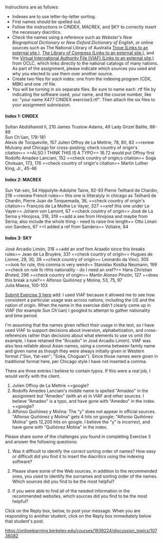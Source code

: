 Instructions are as follows:

-   Indexes are to use letter-by-letter sorting.
-   First names should be spelled out.
-   Follow the instructions in CINDEX, MACREX, and SKY to correctly insert the necessary diacritics.
-   Check the names using a reference such as _Webster's New Biographical Dictionary_ or _New Oxford Dictionary of English_, or online sources such as The National Library of Australia [Trove (Links to an external site.)](http://trove.nla.gov.au/), [The Library of Congress (Links to an external site.)](http://www.loc.gov/), and the [Virtual International Authority File (VIAF) (Links to an external site.)](http://viaf.org/) from OCLC, which links directly to the national catalogs of many nations. As part of the assignment, please indicate which sources you used and why you elected to use them over another source.
-   Create two files for _each_ index: one from the indexing program (CDX, MBK) and one .rtf file.
-   You will be turning in six separate files. Be sure to name each .rtf file by indicating the software used, your name, and the course number, like so: "your name X477 CINDEX exercise3.rtf". Then attach the six files to your assignment submission.

#### Index 1: CINDEX

Sultan Abdülhamid II, 210
James Truslow Adams, 49 
Lady Grizel Baillie, 88-89  
Sun Ch'üan, 178-181  
Alexis de Tocqueville, 157
Julien Offroy de La Mettrie, 78, 80, 83  ==review Mulvany and Chicago for cross-posting; check country of origin's citation== ==ALSO I THINK THIS IS A TYPO== 16.72 would put Offroy first
Rodolfo Amadeo Lanciani, 152  ==check country of origin;s citation==
Soga Chokuan, 173, 176  ==check country of origin's citation==
Martin Luther King, Jr., 45-46

#### Index 2: MACREX

Sun Yat-sen, 54 
Hippolyte-Adolphe Taine, 92-93 
Pierre Teilhard de Chardin, 218  ==review French rules== this one is litteralyly in chicago as Teilhard de Chardin, Pierre
Juan de Torquemada, 36,  ==check country of origin's citation==
François de La Mothe Le Vayer, 327  ==xref this one under Le Vayer==
Johann von Lamont, 67 ==check country of origin==
José de La Serna y Hinojosa, 318, 319  ==add a see from Hinojosa and maybe from Serna; also include the whole thing - need to raise line length==
Otto Liman von Sanders, 67  ==I added a ref from Sanders==
Voltaire, 84

#### Index 3: SKY

José Arcadio Limón, 318  ==add an xref fom Araadio since this breaks rules==
Jean de La Bruyère, 331  ==check country of origin==
Hugues de Lionne, 29, 30, 39  ==check country of origin==
Leonardo da Vinci, 305  ==look for rule, this comma is very weird==
Stanislav Kostka Neumann, 199  ==check on rule fo rthis nationality - do I need an xref?==
Hans Christian Ørsted, 296  ==check country of origin==
Martín Alonso Pinzón, 127  ==does this break a rule?==
Alfonso Quiñónez y Molina, 53, 75, 97  
Julia Maesa, 100-103

[Submit Exercise 3 here](https://onlinelearning.berkeley.edu/courses/1939224/assignments/26460020 "Indexing Exercise 3")
add:
I used VIAF because it allowed me to see how consistent a particular usage was across nations, including the US and the nation of origin. When the name in the exercise didn't clearly come up in VIAF (for example Sun Ch'üan) I googled to attempt to gather nationality and time period.  

I'm assuming that the names given reflect their usage in the text, so I have used VIAF to support decisions about inversion, alphabetization, and cross-references rather than decisions about what elements to use vs omit (for example, I have retained the "Arcadio" in José Arcadio Limón). VIAF was also less reliable about Asian names, using a comma between family name and given name as though they were always initially given in Western format ("Sun, Yat-sen"; "Soka, Choguan"). Since those names were given in traditional format here, per Chicago style I have not inserted a comma. 

There are three entries I believe to contain typos. If this were a real job, I would verify with the client.  
1. Julien Offroy de La Mettrie ==google?
2. Rodolfo Amedeo Lanciani's middle name is spelled "Amadeo" in the assignment but "Amedeo" (with an e) in VIAF and other sources. I believe "Amadeo" is a typo, and have gone with "Amedeo" in the index. ==google?
3. Alfonso Quiñónez y Molina: The "y" does not appear in official sources. "Alfonso Quiñónez y Molina" gets 4 hits on google; "Alfonso Quiñónez Molina" gets 12,200 hits on google. I believe the "y" is  incorrect, and have gone with "Quiñónez Molina" in the index. 





Please share some of the challenges you found in completing Exercise 3 and answer the following questions:

1.  Was it difficult to identify the correct sorting order of names? How easy or difficult did you find it to insert the diacritics using the indexing software?

2.  Please share some of the Web sources, in addition to the recommended ones, you used to identify the surnames and sorting order of the names. Which sources did you find to be the most helpful?
3.  If you were able to find all of the needed information in the recommended websites, which sources did you find to be the most helpful?

Click on the Reply box, below, to post your message. When you are responding to another student, click on the Reply box immediately below that student's post.

https://onlinelearning.berkeley.edu/courses/1939224/discussion_topics/10736082